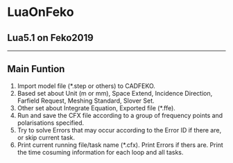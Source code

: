 # LuaOnFeko
## Lua5.1 on Feko2019

---
## Main Funtion
1. Import model file (*.step or others) to CADFEKO.
2. Based set about Unit (m or mm), Space Extend, Incidence Direction, Farfield Request, Meshing Standard, Slover Set.
3. Other set about Integrate Equation, Exported file (*.ffe).
4. Run and save the CFX file according to a group of frequency points and polarisations specified.
5. Try to solve Errors that may occur according to the Error ID if there are, or skip current task.
6. Print current running file/task name (*.cfx). Print Errors if thers are. Print the time cosuming information for each loop and all tasks.